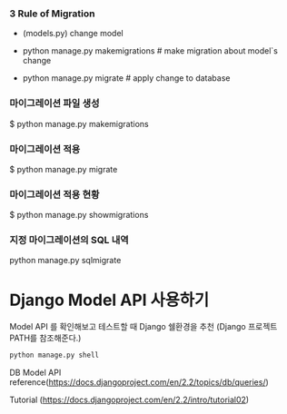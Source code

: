 
### 3 Rule of Migration

 - (models.py) change model

 - python manage.py makemigrations # make migration about model`s change

 - python manage.py migrate # apply change to database

### 마이그레이션 파일 생성
$ python manage.py makemigrations <app-name>

### 마이그레이션 적용
$ python manage.py migrate <app-name>

### 마이그레이션 적용 현황
$ python manage.py showmigrations <app-name>

### 지정 마이그레이션의 SQL 내역
 python manage.py sqlmigrate <app-name> <migration-name>

# Django Model API 사용하기

Model API 를 확인해보고 테스트할 때 Django 쉘환경을 추천
(Django 프로젝트 PATH를 참조해준다.)
```py
python manage.py shell
```

DB Model API reference(https://docs.djangoproject.com/en/2.2/topics/db/queries/) 

Tutorial (https://docs.djangoproject.com/en/2.2/intro/tutorial02)
